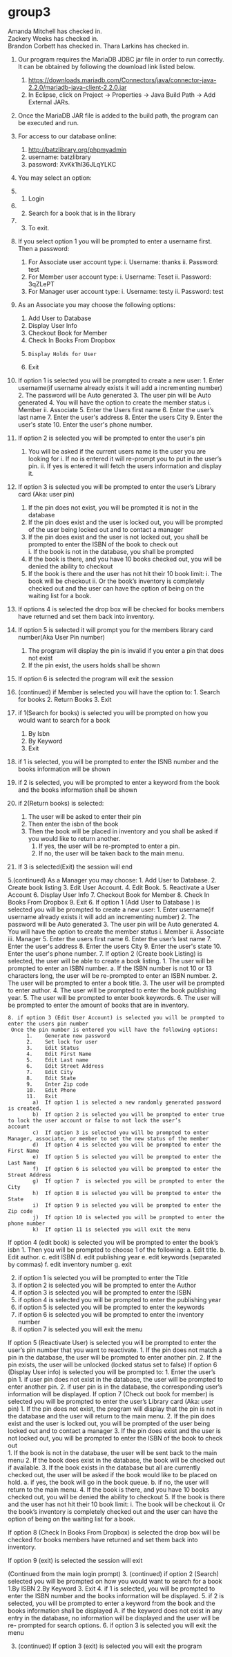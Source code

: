# group3
Amanda Mitchell has checked in.  
Zackery Weeks has checked in.  
Brandon Corbett has checked in.
Thara Larkins has checked in.


1.	Our program requires the MariaDB JDBC jar file in order to run correctly. It can be obtained by following the download link listed       below.
      1.	https://downloads.mariadb.com/Connectors/java/connector-java-2.2.0/mariadb-java-client-2.2.0.jar
      2.	In Eclipse, click on Project -> Properties -> Java Build Path -> Add External JARs.
2.	Once the MariaDB JAR file is added to the build path, the program can be executed and run.
3.	For access to our database online:
    1.	http://batzlibrary.org/phpmyadmin
    2.	username: batzlibrary
    3.	password: XvKk1hl36JLqYLKC

4.	You may select an option:
   1.	 1. Login 
   2.	 2. Search for a book that is in the library 
   3.	 3. To exit.
5.	If you select option 1 you will be prompted to enter a username first. Then a password:
    1.	For Associate user account type: 
          i.	Username: thanks
          ii.	Password: test
    2.	For Member user account type: 
          i.	Username: Teset
          ii.	Password: 3qZLePT
    3.	For Manager user account type: 
          i.	Username: testy
          ii.	Password: test
6.	As an Associate you may choose the following options:
      1.	Add User to Database 
      2.	Display User Info
      3.	Checkout Book for Member 
      4.	Check In Books From Dropbox
      5.	 Display Holds for User
      6.	Exit
7.	If option 1 is selected you will be prompted to create a new user:
        1.	Enter username(if username already exists it will add a incrementing number)
        2.	The password will be Auto generated
        3.	The user pin will be Auto generated
        4.	You will have the option to create the member status
              i.	Member
              ii.	Associate
        5.	Enter the Users first name
        6.	Enter the user’s last name
        7.	Enter the user's address
        8.	Enter the users City
        9.	Enter the user's state
        10.	Enter the user's phone number.
8.	If option 2 is selected you will be prompted to enter the user's pin
      1.	You will be asked if the current users name is the user you are looking for
          i.	If no is entered it will re-prompt you to put in the user’s pin.
          ii.	If yes is entered it will fetch the users information and display it.
9.	If option 3 is selected you will be prompted to enter the user’s Library card (Aka: user pin)
      1.	If the pin does not exist, you will be prompted it is not in the database
      2.	If the pin does exist and the user is locked out, you will be prompted of the user being locked out and to contact a manager
      3.	If the pin does exist and the user is not locked out, you shall be prompted to enter the ISBN of the book to check out	
      i.	If the book is not in the database, you shall be prompted
      4.	If the book is there, and you have 10 books checked out, you will be denied the ability to checkout
      5.	If the book is there and the user has not hit their 10 book limit:
            i.	The book will be checkout
            ii.	Or the book’s inventory is completely checked out and the user can have the option of being on the waiting list for a                   book.
10.	If options 4 is selected the drop box will be checked for books members have returned and set them back into inventory.
11.	If option 5 is selected it will prompt  you for the members library card number(Aka User Pin number)
      1.	The program will display the pin is invalid if you enter a pin that does not exist
      2.	If the pin exist, the users holds shall be shown
12.	If option 6 is selected the program will exit the session

5. (continued) if Member is selected you will have the option to:
		1. Search for books
		2. Return Books
		3. Exit
6. if 1(Search for books) is selected you will be prompted on how you would want to search for a book
    1.	By Isbn
    2.	By Keyword
    3.	Exit
7. if 1 is selected, you will be prompted to enter the ISNB number and the books information will be shown
8. if 2 is selected, you will be prompted to enter a keyword from the book and the books information shall be shown
9. if 2(Return books) is selected:
    1.	The user will be asked to enter their pin
    2.	Then enter the isbn of the book
    3.	Then the book will be placed in inventory and you shall be asked if you would like to return another.
         1.	If yes, the user will be re-prompted to enter a pin.
         2.	If no, the user will be taken back to the main menu.

10.	If 3 is selected(Exit) the session will end

5.(continued) As a Manager you may choose: 
        1. Add User to Database.
        2. Create book listing
        3. Edit User Account.
        4. Edit Book.
        5. Reactivate a User Account
        6. Display User Info
        7. Checkout Book for Member 
        8. Check In Books From Dropbox 
        9. Exit
6. If option 1 (Add User to Database ) is selected you will be prompted to create a new user:
        1.	Enter username(if username already exists it will add an incrementing number)
        2.	The password will be Auto generated
        3.	The user pin will be Auto generated
        4.	You will have the option to create the member status
              i.	Member
              ii.	Associate
              iii.	Manager
        5.	Enter the users first name
        6.	Enter the user’s last name
        7.	Enter the user's address
        8.	Enter the users City
        9.	Enter the user's state
        10.	Enter the user's phone number.
7. If option 2 (Create book Listing) is selected, the user will be able to create a book listing.
        1. The user will be prompted to enter an ISBN number.
            a.	If the ISBN number is not 10 or 13 characters long, the user will be re-prompted to enter an ISBN number.
        2. The user will be prompted to enter a book title.
        3. The user will be prompted to enter author.
        4. The user will be prompted to enter the book publishing year.
        5. The user will be prompted to enter book keywords.
        6. The user will be prompted to enter the amount of books that are in inventory. 

	8. if option 3 (Edit User Account) is selected you will be prompted to enter the users pin number
	 Once the pin number is entered you will have the following options:
          1.	Generate new password
          2.	Set lock for user
          3.	Edit Status
          4.	Edit First Name
          5.	Edit Last name
          6.	Edit Street Address
          7.	Edit City
          8.	Edit State
          9.	Enter Zip code
          10.	Edit Phone
          11.	Exit
            a)	If option 1 is selected a new randomly generated password is created.
            b)	If option 2 is selected you will be prompted to enter true to lock the user account or false to not lock the user’s                     account
            c)	If option 3 is selected you will be prompted to enter Manager, associate, or member to set the new status of the member
            d)	If option 4 is selected you will be prompted to enter the First Name
            e)	If option 5 is selected you will be prompted to enter the Last Name
            f)	If option 6 is selected you will be prompted to enter the Street Address
            g)	If option 7  is selected you will be prompted to enter the City
            h)	If option 8 is selected you will be prompted to enter the State
            i)	If option 9 is selected you will be prompted to enter the Zip code
            j)	If option 10 is selected you will be prompted to enter the phone number
            k)	If option 11 is selected you will exit the menu
            
If option 4 (edit book) is selected you will be prompted to enter the book’s isbn 
        1.	Then you will be prompted to choose 1 of the following:
        a.	Edit title.
        b.	Edit author.
        c.	edit ISBN
        d.	edit publishing year
        e.	edit keywords (separated by commas)
        f.	edit inventory number
        g.	exit
        
2.	if option 1 is selected you will be prompted to enter the Title
3.	if option 2 is selected you will be prompted to enter the Author
4.	if option 3 is selected you will be prompted to enter the ISBN
5.	if option 4 is selected you will be prompted to enter the publishing year
6.	if option 5 is selected you will be prompted to enter the keywords
7.	if option 6 is selected you will be prompted to enter the inventory number
8.	if option 7 is selected you will exit the menu

If option 5 (Reactivate User) is selected you will be prompted to enter the user’s pin number that you want to reactivate.
      1.	If the pin does not match a pin in the database, the user will be prompted to enter another pin.
      2.	If the pin exists, the user will be unlocked (locked status set to false)
If option 6 (Display User info) is selected you will be prompted to:
    1.	Enter the user’s pin
        1.	if user pin does not exist in the database, the user will be prompted to enter another pin.
        2.	if user pin is in the database, the corresponding user’s information will be displayed.
If option 7 (Check out book for member) is selected you will be prompted to enter the user’s Library card (Aka: user pin)
        1.	If the pin does not exist, the program will display that the pin is not in the database and the user will return to the main              menu.
        2.	If the pin does exist and the user is locked out, you will be prompted of the user being locked out and to contact a manager
        3.	If the pin does exist and the user is not locked out, you will be prompted to enter the ISBN of the book to check out	
              1.	If the book is not in the database, the user will be sent back to the main menu
              2.	If the book does exist in the database, the book will be checked out if available.
              3.	If the book exists in the database but all are currently checked out, the user will be asked if the book would like to                   be placed on hold.
                    a.	if yes, the book will go in the book queue.
                    b.	if no, the user will return to the main menu.
        4. If the book is there, and you have 10 books checked out, you will be denied the ability to checkout
        5. If the book is there and the user has not hit their 10 book limit:
                  i.	The book will be checkout
                  ii.	Or the book’s inventory is completely checked out and the user can have the option of being on the waiting list                         for a book.

If option 8 (Check In Books From Dropbox) is selected the drop box will be checked for books members have returned and set them back into inventory.

If option 9 (exit)  is selected the session will exit
	
(Continued from the main login prompt)
3. (continued) if option 2 (Search) selected you will be prompted on how you would want to search for a book
        1.By ISBN
        2.By Keyword
        3. Exit
4. if 1 is selected, you will be prompted to enter the ISBN number and the books information will be displayed.
5. if 2 is selected, you will be prompted to enter a keyword from the book and the books information shall be displayed
        A.	if the keyword does not exist in any entry in the database, no information will be displayed and the user will be re-                   prompted for search options.
6. if option 3 is selected you will exit the menu

3. (continued) If option 3 (exit) is selected you will exit the program

